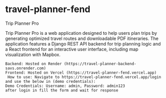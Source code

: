 # travel-planner-fend
Trip Planner Pro

Trip Planner Pro is a web application designed to help users plan trips by generating optimized travel routes and downloadable PDF itineraries. The application features a Django REST API backend for trip planning logic and a React frontend for an interactive user interface, including map visualization with Mapbox.

    Backend: Hosted on Render (https://travel-planner-backend-savs.onrender.com)
    Frontend: Hosted on Vercel (https://travel-planner-fend.vercel.app)
     How to use: Navigate to https://travel-planner-fend.vercel.app/login and use the below in (demo credentials): 
    Demo Credentials: Username: admin, Password: admin123
    after login in fill the form and wait for response
   
